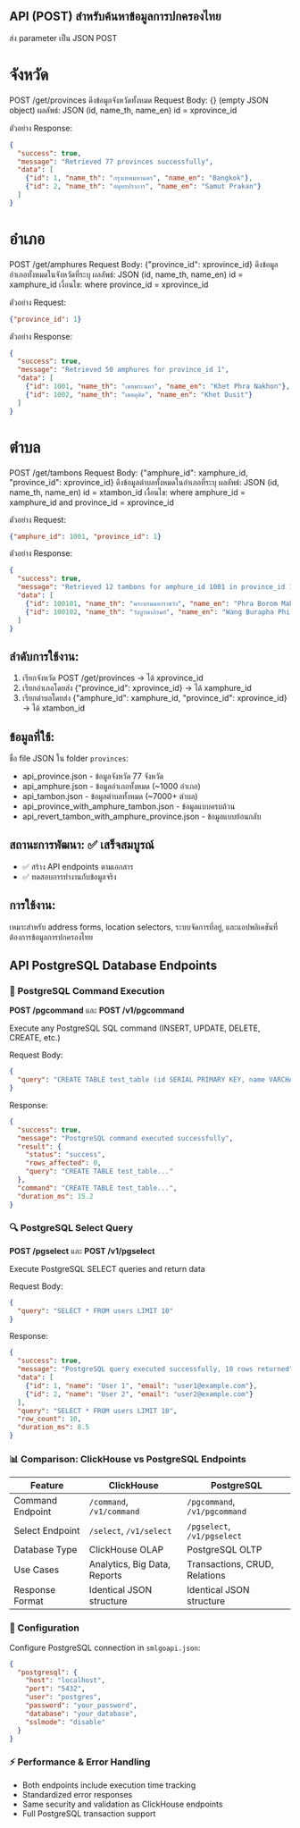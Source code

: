 ## API (POST) สำหรับค้นหาข้อมูลการปกครองไทย

ส่ง parameter เป็น JSON POST

# จังหวัด
POST /get/provinces
ดึงข้อมูลจังหวัดทั้งหมด
Request Body: {} (empty JSON object)
ผลลัพธ์: JSON (id, name_th, name_en)
id = xprovince_id

ตัวอย่าง Response:
```json
{
  "success": true,
  "message": "Retrieved 77 provinces successfully",
  "data": [
    {"id": 1, "name_th": "กรุงเทพมหานคร", "name_en": "Bangkok"},
    {"id": 2, "name_th": "สมุทรปราการ", "name_en": "Samut Prakan"}
  ]
}
```

# อำเภอ
POST /get/amphures
Request Body: {"province_id": xprovince_id}
ดึงข้อมูลอำเภอทั้งหมดในจังหวัดที่ระบุ
ผลลัพธ์: JSON (id, name_th, name_en)
id = xamphure_id
เงื่อนไข: where province_id = xprovince_id

ตัวอย่าง Request:
```json
{"province_id": 1}
```

ตัวอย่าง Response:
```json
{
  "success": true,
  "message": "Retrieved 50 amphures for province_id 1",
  "data": [
    {"id": 1001, "name_th": "เขตพระนคร", "name_en": "Khet Phra Nakhon"},
    {"id": 1002, "name_th": "เขตดุสิต", "name_en": "Khet Dusit"}
  ]
}
```

# ตำบล
POST /get/tambons
Request Body: {"amphure_id": xamphure_id, "province_id": xprovince_id}
ดึงข้อมูลตำบลทั้งหมดในอำเภอที่ระบุ
ผลลัพธ์: JSON (id, name_th, name_en)
id = xtambon_id
เงื่อนไข: where amphure_id = xamphure_id and province_id = xprovince_id

ตัวอย่าง Request:
```json
{"amphure_id": 1001, "province_id": 1}
```

ตัวอย่าง Response:
```json
{
  "success": true,
  "message": "Retrieved 12 tambons for amphure_id 1001 in province_id 1",
  "data": [
    {"id": 100101, "name_th": "พระบรมมหาราชวัง", "name_en": "Phra Borom Maha Ratchawang"},
    {"id": 100102, "name_th": "วังบูรพาภิรมย์", "name_en": "Wang Burapha Phirom"}
  ]
}
```

## ลำดับการใช้งาน:

1. เรียกจังหวัด POST /get/provinces -> ได้ xprovince_id
2. เรียกอำเภอโดยส่ง {"province_id": xprovince_id} -> ได้ xamphure_id
3. เรียกตำบลโดยส่ง {"amphure_id": xamphure_id, "province_id": xprovince_id} -> ได้ xtambon_id

## ข้อมูลที่ใช้:
ชื่อ file JSON ใน folder `provinces`:
- api_province.json - ข้อมูลจังหวัด 77 จังหวัด
- api_amphure.json - ข้อมูลอำเภอทั้งหมด (~1000 อำเภอ)
- api_tambon.json - ข้อมูลตำบลทั้งหมด (~7000+ ตำบล)
- api_province_with_amphure_tambon.json - ข้อมูลแบบครบถ้วน
- api_revert_tambon_with_amphure_province.json - ข้อมูลแบบย้อนกลับ

## สถานะการพัฒนา: ✅ เสร็จสมบูรณ์
- ✅ สร้าง API endpoints ตามเอกสาร
- ✅ ทดสอบการทำงานกับข้อมูลจริง

## การใช้งาน:
เหมาะสำหรับ address forms, location selectors, ระบบจัดการที่อยู่, และแอปพลิเคชันที่ต้องการข้อมูลการปกครองไทย

## API PostgreSQL Database Endpoints

### 🐘 PostgreSQL Command Execution
**POST /pgcommand** และ **POST /v1/pgcommand**

Execute any PostgreSQL SQL command (INSERT, UPDATE, DELETE, CREATE, etc.)

Request Body:
```json
{
  "query": "CREATE TABLE test_table (id SERIAL PRIMARY KEY, name VARCHAR(100))"
}
```

Response:
```json
{
  "success": true,
  "message": "PostgreSQL command executed successfully",
  "result": {
    "status": "success",
    "rows_affected": 0,
    "query": "CREATE TABLE test_table..."
  },
  "command": "CREATE TABLE test_table...",
  "duration_ms": 15.2
}
```

### 🔍 PostgreSQL Select Query
**POST /pgselect** และ **POST /v1/pgselect**

Execute PostgreSQL SELECT queries and return data

Request Body:
```json
{
  "query": "SELECT * FROM users LIMIT 10"
}
```

Response:
```json
{
  "success": true,
  "message": "PostgreSQL query executed successfully, 10 rows returned",
  "data": [
    {"id": 1, "name": "User 1", "email": "user1@example.com"},
    {"id": 2, "name": "User 2", "email": "user2@example.com"}
  ],
  "query": "SELECT * FROM users LIMIT 10",
  "row_count": 10,
  "duration_ms": 8.5
}
```

### 📊 Comparison: ClickHouse vs PostgreSQL Endpoints

| Feature | ClickHouse | PostgreSQL |
|---------|------------|------------|
| Command Endpoint | `/command`, `/v1/command` | `/pgcommand`, `/v1/pgcommand` |
| Select Endpoint | `/select`, `/v1/select` | `/pgselect`, `/v1/pgselect` |
| Database Type | ClickHouse OLAP | PostgreSQL OLTP |
| Use Cases | Analytics, Big Data, Reports | Transactions, CRUD, Relations |
| Response Format | Identical JSON structure | Identical JSON structure |

### 🔧 Configuration
Configure PostgreSQL connection in `smlgoapi.json`:
```json
{
  "postgresql": {
    "host": "localhost",
    "port": "5432",
    "user": "postgres",
    "password": "your_password",
    "database": "your_database",
    "sslmode": "disable"
  }
}
```

### ⚡ Performance & Error Handling
- Both endpoints include execution time tracking
- Standardized error responses
- Same security and validation as ClickHouse endpoints
- Full PostgreSQL transaction support

